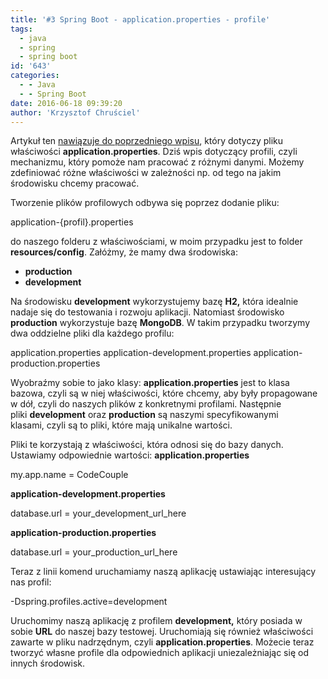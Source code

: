 ```yaml
---
title: '#3 Spring Boot - application.properties - profile'
tags:
  - java
  - spring
  - spring boot
id: '643'
categories:
  - - Java
  - - Spring Boot
date: 2016-06-18 09:39:20
author: 'Krzysztof Chruściel'
---
```


Artykuł ten [nawiązuje do poprzedniego wpisu](http://codecouple.pl/2016/06/14/2-spring-boot-application-properties/), który dotyczy pliku właściwości **application.properties**. Dziś wpis dotyczący profili, czyli mechanizmu, który pomoże nam pracować z różnymi danymi. Możemy zdefiniować różne właściwości w zależności np. od tego na jakim środowisku chcemy pracować.
<!-- more -->
Tworzenie plików profilowych odbywa się poprzez dodanie pliku:

application-{profil}.properties

do naszego folderu z właściwościami, w moim przypadku jest to folder **resources/config**. Załóżmy, że mamy dwa środowiska:

*   **production**
*   **development**

Na środowisku **development** wykorzystujemy bazę **H2,** która idealnie nadaje się do testowania i rozwoju aplikacji. Natomiast środowisko **production** wykorzystuje bazę **MongoDB**. W takim przypadku tworzymy dwa oddzielne pliki dla każdego profilu:

application.properties
application-development.properties
application-production.properties

Wyobraźmy sobie to jako klasy: **application.properties** jest to klasa bazowa, czyli są w niej właściwości, które chcemy, aby były propagowane w dół, czyli do naszych plików z konkretnymi profilami. Następnie pliki **development** oraz **production** są naszymi specyfikowanymi klasami, czyli są to pliki, które mają unikalne wartości.

Pliki te korzystają z właściwości, która odnosi się do bazy danych. Ustawiamy odpowiednie wartości: **application.properties**

my.app.name = CodeCouple

**application-development.properties**

database.url = your\_development\_url\_here

**application-production.properties**

database.url = your\_production\_url\_here

Teraz z linii komend uruchamiamy naszą aplikację ustawiając interesujący nas profil:

\-Dspring.profiles.active=development

Uruchomimy naszą aplikację z profilem **development,** który posiada w sobie **URL** do naszej bazy testowej. Uruchomiają się również właściwości zawarte w pliku nadrzędnym, czyli **application.properties**. Możecie teraz tworzyć własne profile dla odpowiednich aplikacji uniezależniając się od innych środowisk.